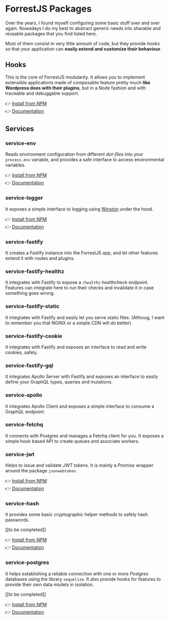 # ForrestJS Packages

Over the years, I found myself configuring some basic stuff over and over again.
Nowadays I do my best to abstract generic needs into sharable and reusable packages
that you find listed here.

Most of them consist in very little amount of code, but they provide _hooks_ so that
your application can **easily extend and customize their behaviour**.

## Hooks

This is the core of ForrestJS modularity. It allows you to implement extensible applications made of composable feature pretty much **like Wordpress does with their plugins**, but in a Node fashion and with
traceable and debuggable support.

👉 [Install from NPM](https://www.npmjs.com/package/@forrestjs/hooks)<br>
👉 [Documentation](https://github.com/forrestjs/forrestjs/blob/master/packages/hooks/README.md#readme)

## Services

### service-env

Reads environment configuration from different _dot-files_ into your `process.env` variable, and provides a safe interface to access environmental variables.

👉 [Install from NPM](https://www.npmjs.com/package/@forrestjs/service-env)<br>
👉 [Documentation](https://github.com/forrestjs/forrestjs/blob/master/packages/service-env/README.md#readme)

### service-logger

It exposes a simple interface to logging using [Winston](https://www.npmjs.com/package/winston) under the hood.

👉 [Install from NPM](https://www.npmjs.com/package/@forrestjs/service-logger)<br>
👉 [Documentation](https://github.com/forrestjs/forrestjs/blob/master/packages/service-logger/README.md#readme)

### service-fastify

It creates a Fastify instance into the ForrestJS app, and let other features extend it with routes and plugins.

### service-fastify-healthz

It integrates with Fastify to expose a `/healthz` healthcheck endpoint. Features can integrate here to run their checks and invalidate it in case something goes wrong.

### service-fastify-static

It integrates with Fastify and easily let you serve static files. (Althoug, I want to remember you that NGiNX or a simple CDN will do better)

### service-fastify-cookie

It integrates with Fastify and exposes an interface to read and write cookies, safely.

### service-fastify-gql

It integrates Apollo Server with Fastify and exposes an interface to easily define your GraphQL types, queries and mutations.

### service-apollo

It integrates Apollo Client and exposes a simple interface to consume a GraphQL endpoint.

### service-fetchq

It connects with Postgres and manages a Fetchq client for you. It exposes a simple hook based API to create queues and associate workers.

### service-jwt

Helps to issue and validate _JWT_ tokens. It is mainly a _Promise_ wrapper around the
package `jsonwebtoken`.

👉 [Install from NPM](https://www.npmjs.com/package/@forrestjs/service-jwt)<br>
👉 [Documentation](https://github.com/forrestjs/forrestjs/blob/master/packages/service-jwt/README.md#readme)

### service-hash

It provides some basic cryptographic helper methods to safely hash passwords.

[[to be completed]]

👉 [Install from NPM](https://www.npmjs.com/package/@forrestjs/service-hash)<br>
👉 [Documentation](https://github.com/forrestjs/forrestjs/blob/master/packages/service-hash/README.md#readme)

### service-postgres

It helps establishing a reliable connection with one or more _Postgres_ databases using the
library `sequelize`. It also provide hooks for features to provide their own data models in
isolation.

[[to be completed]]

👉 [Install from NPM](https://www.npmjs.com/package/@forrestjs/service-postgres)<br>
👉 [Documentation](https://github.com/forrestjs/forrestjs/blob/master/packages/service-postgres/README.md#readme)
